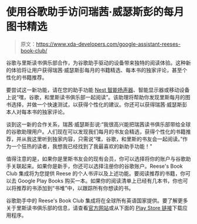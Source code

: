 # 使用谷歌助手访问瑞茜·威瑟斯彭的每月图书精选

> 原文：<https://www.xda-developers.com/google-assistant-reeses-book-club/>

谷歌与里斯读书俱乐部合作，为谷歌助手驱动的设备带来独特的阅读体验。这种新的体验将让用户获得瑞茜·威瑟斯彭每月的书籍精选、每本书的独家评论，甚至个性化的书籍推荐。

要尝试这一新功能，请在您的助手功能 [Nest 智能扬声器](https://www.xda-developers.com/google-nest-audio-review/)、智能显示器或移动设备上说“嘿，谷歌，和里斯读书俱乐部一起阅读”。该助理将帮助你发现里斯每月的图书选择，并做一个快速测试，以获得个性化的建议。你还可以获得瑞茜·威瑟斯彭本人对每本书的独家评论。

谈到这一新的合作关系，瑞茜·威瑟斯彭说:“我很高兴能把瑞茜读书俱乐部带给全球的谷歌助理用户。人们现在可以发现我们每月的书友会精选，获得个性化的书籍推荐，并从我这里听到独家内容，只需说“嘿，谷歌，和里斯的书友会一起阅读。”作为一个狂热的读者，我想我已经找到了我最喜欢的新助手功能！"

值得注意的是，如果你是里斯书友会的现有会员，你可以选择将你的账户与谷歌助手关联起来。如果你是新手，你还可以选择注册你的谷歌账户。Reese's Book Club 集成将为您提供 Reese 的个人书评以及上述功能。要阅读推荐的书籍，你可以去 Google Play Books 购买一本。如果你的阅读清单上已经有几本书，你也可以将推荐的书添加到“书堆”中，以跟踪所有你想读的书。

谷歌助手中的 Reese's Book Club 集成将在全球所有英语国家提供。要了解更多关于里斯读书俱乐部的信息，请查看[官方网站](https://reesesbookclub.com/)或从下面的 [Play Store 链接](https://play.google.com/store/apps/details?id=com.reesesbookclub.rbcclientreact)下载应用程序。